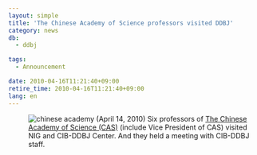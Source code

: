 ```yaml
---
layout: simple
title: 'The Chinese Academy of Science professors visited DDBJ'
category: news
db:
  - ddbj

tags:
  - Announcement

date: 2010-04-16T11:21:40+09:00
retire_time: 2010-04-16T11:21:40+09:00
lang: en
---
```


<dl>
    <dd><img src="{{ site.baseurl }}/assets/images/news/chinese-100416.jpg" border="0" alt="chinese academy"> (April 14, 2010) Six professors of <a href="http://english.cas.cn/" target="_new">The Chinese Academy of Science (CAS)</a> (include Vice President of CAS) visited NIG and CIB-DDBJ Center. And they held a meeting with CIB-DDBJ staff. </dd>
</dl> 
<!-- ########## end one news -->
<!-- ########## start one news -->

